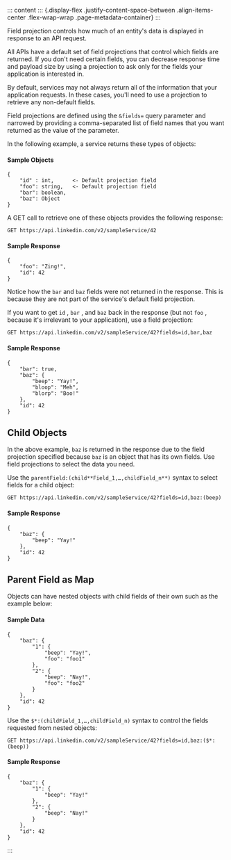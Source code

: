 ::: content
::: {.display-flex .justify-content-space-between .align-items-center .flex-wrap-wrap .page-metadata-container}
:::

Field projection controls how much of an entity\'s data is displayed in
response to an API request.

All APIs have a default set of field projections that control which
fields are returned. If you don\'t need certain fields, you can decrease
response time and payload size by using a projection to ask only for the
fields your application is interested in.

By default, services may not always return all of the information that
your application requests. In these cases, you\'ll need to use a
projection to retrieve any non-default fields.

Field projections are defined using the ` &fields= ` query parameter and
narrowed by providing a comma-separated list of field names that you
want returned as the value of the parameter.

In the following example, a service returns these types of objects:

#### Sample Objects

``` lang-json
{
    "id" : int,      <- Default projection field
    "foo": string,   <- Default projection field
    "bar": boolean,
    "baz": Object
}
```

A GET call to retrieve one of these objects provides the following
response:

``` lang-https
GET https://api.linkedin.com/v2/sampleService/42
```

#### Sample Response

``` lang-json
{
    "foo": "Zing!",
    "id": 42
}
```

Notice how the ` bar ` and ` baz ` fields were not returned in the
response. This is because they are not part of the service\'s default
field projection.

If you want to get ` id ` , ` bar ` , and ` baz ` back in the response
(but not ` foo ` , because it\'s irrelevant to your application), use a
field projection:

``` lang-https
GET https://api.linkedin.com/v2/sampleService/42?fields=id,bar,baz
```

#### Sample Response

``` lang-json
{
    "bar": true,
    "baz": {
        "beep": "Yay!",
        "bloop": "Meh",
        "blorp": "Boo!"
    },
    "id": 42
}
```

## Child Objects

In the above example, ` baz ` is returned in the response due to the
field projection specified because ` baz ` is an object that has its own
fields. Use field projections to select the data you need.

Use the ` parentField:(child**Field_1,…,childField_n**) ` syntax to
select fields for a child object:

``` lang-https
GET https://api.linkedin.com/v2/sampleService/42?fields=id,baz:(beep)
```

#### Sample Response

``` lang-json
{
    "baz": {
        "beep": "Yay!"
    },
    "id": 42
}
```

## Parent Field as Map

Objects can have nested objects with child fields of their own such as
the example below:

#### Sample Data

``` lang-json
{
    "baz": {
        "1": {
            "beep": "Yay!",
            "foo": "foo1"
        },
        "2": {
            "beep": "Nay!",
            "foo": "foo2"
        }
    },
    "id": 42
}
```

Use the ` $*:(childField_1,…,childField_n) ` syntax to control the
fields requested from nested objects:

``` lang-https
GET https://api.linkedin.com/v2/sampleService/42?fields=id,baz:($*:(beep))
```

#### Sample Response

``` lang-json
{
    "baz": {
        "1": {
            "beep": "Yay!"
        },
        "2": {
            "beep": "Nay!"
        }
    },
    "id": 42
}
```
:::
